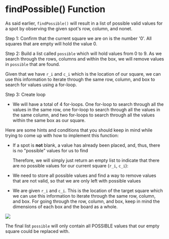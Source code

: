# findPossible\(\) Function

As said earlier, `findPossible()` will result in a list of possible valid values for a spot by observing the given spot's row, column, and nonet.

Step 1: Confirm that the current square we are on is the number '0'. All squares that are empty will hold the value 0.

Step 2: Build a list called `possible` which will hold values from 0 to 9. As we search through the rows, columns and within the box, we will remove values in `possible` that are found.

Given that we have `r_i` and `c_i` which is the location of our square, we can use this information to iterate through the same row, column, and box to search for values using a for-loop.

Step 3: Create loop

* We will have a total of 4 for-loops. One for-loop to search through all the values in the same row, one for-loop to search through all the values in the same column, and two for-loops to search through all the values within the same box as our square. 

Here are some hints and conditions that you should keep in mind while trying to come up with how to implement this function:

* If a spot is **not** blank, a value has already been placed, and, thus, there is no "possible" values for us to find

  Therefore, we will simply just return an empty list to indicate that there are no possible values for our current square \(`r_i`, `c_i`\):

* We need to store all possible values and find a way to remove values that are not valid, so that we are only left with possible values
* We are given `r_i` and `c_i`. This is the location of the target square which we can use this information to iterate through the same row, column, and box. For going through the row, column, and box, keep in mind the dimensions of each box and the board as a whole.

![](https://projectbit.s3-us-west-1.amazonaws.com/darlene/labs/soduko+41.jpg)

The final list `possible` will only contain all POSSIBLE values that our empty square could be replaced with.

